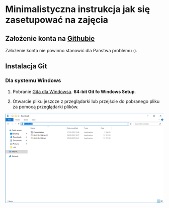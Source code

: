 # Minimalistyczna instrukcja jak się zasetupować na zajęcia

## Założenie konta na [Githubie](https://github.com/)

Założenie konta nie powinno stanowić dla Państwa problemu :).

## Instalacja Git

### Dla systemu Windows

1. Pobranie [Gita dla Windowsa](https://git-scm.com/download/win).
**64-bit Git fo Windows Setup**.

2. Otwarcie pliku jeszcze z przeglądarki lub przejście do pobranego pliku za pomocą przeglądarki plików.

![Alt text](/imgs/git_in_downloads.png "Optional titl")

